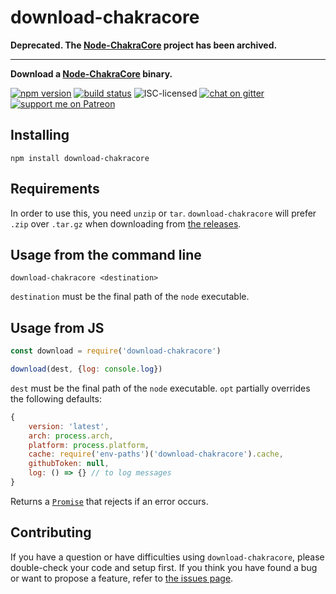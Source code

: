 # download-chakracore

**Deprecated. The [Node-ChakraCore](https://github.com/nodejs/node-chakracore) project has been archived.**

---

**Download a [Node-ChakraCore](https://github.com/nodejs/node-chakracore#installing-prebuilt-node-chakracore-binaries) binary.**

[![npm version](https://img.shields.io/npm/v/download-chakracore.svg)](https://www.npmjs.com/package/download-chakracore)
[![build status](https://img.shields.io/travis/derhuerst/download-chakracore.svg)](https://travis-ci.org/derhuerst/download-chakracore)
![ISC-licensed](https://img.shields.io/github/license/derhuerst/download-chakracore.svg)
[![chat on gitter](https://badges.gitter.im/derhuerst.svg)](https://gitter.im/derhuerst)
[![support me on Patreon](https://img.shields.io/badge/support%20me-on%20patreon-fa7664.svg)](https://patreon.com/derhuerst)


## Installing

```shell
npm install download-chakracore
```


## Requirements

In order to use this, you need `unzip` or `tar`. `download-chakracore` will prefer `.zip` over `.tar.gz` when downloading from [the releases](https://github.com/nodejs/node-chakracore/releases).


## Usage from the command line

```shell
download-chakracore <destination>
```

`destination` must be the final path of the `node` executable.


## Usage from JS

```js
const download = require('download-chakracore')

download(dest, {log: console.log})
```

`dest` must be the final path of the `node` executable. `opt` partially overrides the following defaults:

```js
{
	version: 'latest',
	arch: process.arch,
	platform: process.platform,
	cache: require('env-paths')('download-chakracore').cache,
	githubToken: null,
	log: () => {} // to log messages
}
```

Returns a [`Promise`](https://developer.mozilla.org/en-US/docs/Web/JavaScript/Guide/Using_promises) that rejects if an error occurs.


## Contributing

If you have a question or have difficulties using `download-chakracore`, please double-check your code and setup first. If you think you have found a bug or want to propose a feature, refer to [the issues page](https://github.com/derhuerst/download-chakracore/issues).
